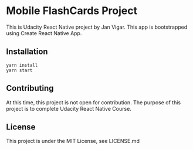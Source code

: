 # Mobile FlashCards Project
This is Udacity React Native project by Jan Vigar. This app is bootstrapped using Create React Native App.

## Installation
```
yarn install
yarn start
```

## Contributing
At this time, this project is not open for contribution. The purpose of this project is to complete Udacity React Native Course.

## License
This project is under the MIT License, see LICENSE.md
